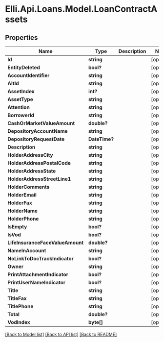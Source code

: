 # Elli.Api.Loans.Model.LoanContractAssets
## Properties

Name | Type | Description | Notes
------------ | ------------- | ------------- | -------------
**Id** | **string** |  | [optional] 
**EntityDeleted** | **bool?** |  | [optional] 
**AccountIdentifier** | **string** |  | [optional] 
**AltId** | **string** |  | [optional] 
**AssetIndex** | **int?** |  | [optional] 
**AssetType** | **string** |  | [optional] 
**Attention** | **string** |  | [optional] 
**BorrowerId** | **string** |  | [optional] 
**CashOrMarketValueAmount** | **double?** |  | [optional] 
**DepositoryAccountName** | **string** |  | [optional] 
**DepositoryRequestDate** | **DateTime?** |  | [optional] 
**Description** | **string** |  | [optional] 
**HolderAddressCity** | **string** |  | [optional] 
**HolderAddressPostalCode** | **string** |  | [optional] 
**HolderAddressState** | **string** |  | [optional] 
**HolderAddressStreetLine1** | **string** |  | [optional] 
**HolderComments** | **string** |  | [optional] 
**HolderEmail** | **string** |  | [optional] 
**HolderFax** | **string** |  | [optional] 
**HolderName** | **string** |  | [optional] 
**HolderPhone** | **string** |  | [optional] 
**IsEmpty** | **bool?** |  | [optional] 
**IsVod** | **bool?** |  | [optional] 
**LifeInsuranceFaceValueAmount** | **double?** |  | [optional] 
**NameInAccount** | **string** |  | [optional] 
**NoLinkToDocTrackIndicator** | **bool?** |  | [optional] 
**Owner** | **string** |  | [optional] 
**PrintAttachmentIndicator** | **bool?** |  | [optional] 
**PrintUserNameIndicator** | **bool?** |  | [optional] 
**Title** | **string** |  | [optional] 
**TitleFax** | **string** |  | [optional] 
**TitlePhone** | **string** |  | [optional] 
**Total** | **double?** |  | [optional] 
**VodIndex** | **byte[]** |  | [optional] 

[[Back to Model list]](../README.md#documentation-for-models) [[Back to API list]](../README.md#documentation-for-api-endpoints) [[Back to README]](../README.md)

